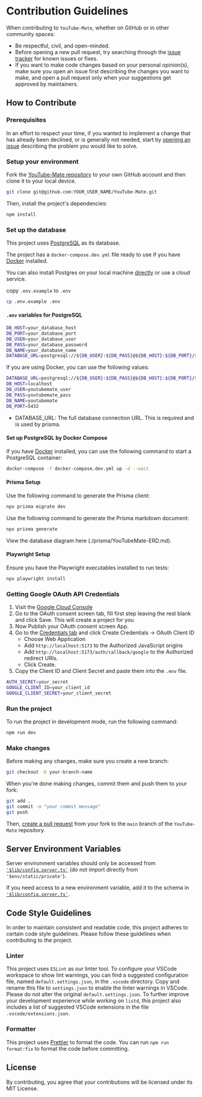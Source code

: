 # Contribution Guidelines

When contributing to `YouTube-Mate`, whether on GitHub or in other community spaces:

- Be respectful, civil, and open-minded.
- Before opening a new pull request, try searching through the [issue tracker](https://github.com/SedatUygur/YouTube-Mate/issues) for known issues or fixes.
- If you want to make code changes based on your personal opinion(s), make sure you open an issue first describing the changes you want to make, and open a pull request only when your suggestions get approved by maintainers.

## How to Contribute

### Prerequisites

In an effort to respect your time, if you wanted to implement a change that has already been declined, or is generally not needed, start by [opening an issue](https://github.com/SedatUygur/YouTube-Mate/issues/new) describing the problem you would like to solve.

### Setup your environment

Fork the [YouTube-Mate repository](https://github.com/SedatUygur/YouTube-Mate) to your own GitHub account and then clone it to your local device.

```bash
git clone git@github.com:YOUR_USER_NAME/YouTube-Mate.git
```

Then, install the project's dependencies:

```bash
npm install
```

### Set up the database

This project uses [PostgreSQL](https://www.postgresql.org/) as its database.

The project has a `docker-compose.dev.yml` file ready to use if you have [Docker](https://www.docker.com/) installed.

You can also install Postgres on your local machine [directly](https://www.prisma.io/dataguide/postgresql/setting-up-a-local-postgresql-database) or use a cloud service.

copy `.env.example` to `.env`

```bash
cp .env.example .env
```

#### `.env` variables for PostgreSQL

```bash
DB_HOST=your_database_host
DB_PORT=your_database_port
DB_USER=your_database_user
DB_PASS=your_database_password
DB_NAME=your_database_name
DATABASE_URL=postgresql://${DB_USER}:${DB_PASS}@${DB_HOST}:${DB_PORT}/${DB_NAME}
```

If you are using Docker, you can use the following values:

```bash
DATABASE_URL=postgresql://${DB_USER}:${DB_PASS}@${DB_HOST}:${DB_PORT}/${DB_NAME}
DB_HOST=localhost
DB_USER=youtubemate_user
DB_PASS=youtubemate_pass
DB_NAME=youtubemate
DB_PORT=5432
```

- DATABASE_URL: The full database connection URL. This is required and is used by prisma.

#### Set up PostgreSQL by Docker Compose

If you have [Docker](https://www.docker.com/) installed, you can use the following command to start a PostgreSQL container:

```bash
docker-compose -f docker-compose.dev.yml up -d --wait
```

#### Prisma Setup

Use the following command to generate the Prisma client:

```bash
npx prisma migrate dev
```

Use the following command to generate the Prisma markdown document:

```bash
npx prisma generate
```

View the database diagram here (./prisma/YouTubeMate-ERD.md).

#### Playwright Setup

Ensure you have the Playwright executables installed to run tests:

```bash
npx playwright install
```

### Getting Google OAuth API Credentials

1. Visit the [Google Cloud Console](https://console.developers.google.com/apis/credentials)
2. Go to the OAuth consent screen tab, fill first step leaving the rest blank and click Save. This will create a project for you
3. Now Publish your OAuth consent screen App.
4. Go to the [Credentials tab](https://console.cloud.google.com/apis/credentials) and click Create Credentials -> OAuth Client ID
   - Choose Web Application
   - Add `http://localhost:5173` to the Authorized JavaScript origins
   - Add `http://localhost:5173/auth/callback/google` to the Authorized redirect URIs.
   - Click Create.
5. Copy the Client ID and Client Secret and paste them into the `.env` file.

```bash
AUTH_SECRET=your_secret
GOOGLE_CLIENT_ID=your_client_id
GOOGLE_CLIENT_SECRET=your_client_secret
```

### Run the project

To run the project in development mode, run the following command:

```bash
npm run dev
```

### Make changes

Before making any changes, make sure you create a new branch:

```bash
git checkout -b your-branch-name
```

When you're done making changes, commit them and push them to your fork:

```bash
git add .
git commit -m "your commit message"
git push
```

Then, [create a pull request](https://github.com/SedatUygur/YouTube-Mate/pulls)
from your fork to the `main` branch of the `YouTube-Mate` repository.

## Server Environment Variables

Server environment variables should only be accessed from [`'$lib/config.server.ts'`](./src/lib/config.server.ts) (do not import directly from `'$env/static/private'`).

If you need access to a new environment variable, add it to the schema in [`'$lib/config.server.ts'`](./src/lib/config.server.ts).

## Code Style Guidelines

In order to maintain consistent and readable code, this project adheres to certain code style guidelines. Please follow these guidelines when contributing to the project.

### Linter

This project uses `ESLint` as our linter tool. To configure your VSCode workspace to show lint warnings, you can find a suggested configuration file, named `default.settings.json`, in the `.vscode` directory. Copy and rename this file to `settings.json` to enable the linter warnings in VSCode. Please do not alter the original `default.settings.json`.
To further improve your development experience while working on `listd`, this project also includes a list of suggested VSCode extensions in the file `.vscode/extensions.json`.

### Formatter

This project uses [Prettier](https://prettier.io/) to format the code. You can run `npm run format:fix` to format the code before committing.

<!-- TODO: setup eslint -->
<!-- TODO: setup github actions to run linter -->
<!-- TODO: setup pre-commit hooks to run linter -->

## License

By contributing, you agree that your contributions will be licensed under its MIT License.
